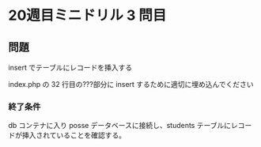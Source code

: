 # 20週目ミニドリル 3 問目

## 問題

insert でテーブルにレコードを挿入する

index.php の 32 行目の???部分に insert するために適切に埋め込んでください

### 終了条件

db コンテナに入り posse データベースに接続し、students テーブルにレコードが挿入されていることを確認する。

